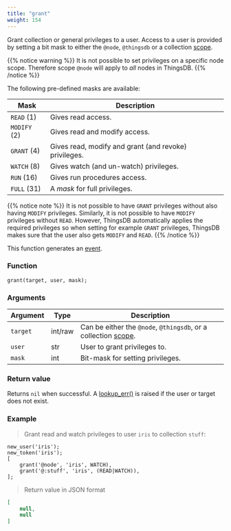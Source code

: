 ```yaml
---
title: "grant"
weight: 154
---
```


Grant collection or general privileges to a user. Access to a user is provided by setting
a bit mask to either the `@node`, `@thingsdb` or a collection [scope](../../overview/scopes).

{{% notice warning %}}
It is not possible to set privileges on a specific node scope. Therefore scope `@node` will apply to *all* nodes in ThingsDB.
{{% /notice %}}

The following pre-defined masks are available:

Mask         | Description
------------ | -----------
`READ` (1)   | Gives read access.
`MODIFY` (2) | Gives read and modify access.
`GRANT` (4)  | Gives read, modify and grant (and revoke) privileges.
`WATCH` (8)  | Gives watch (and un-watch) privileges.
`RUN` (16)   | Gives run procedures access.
`FULL` (31)  | A *mask* for full privileges.

{{% notice note %}}
It is not possible to have `GRANT` privileges without also having `MODIFY` privileges.
Similarly, it is not possible to have `MODIFY` privileges without `READ`. However, ThingsDB
automatically applies the required privileges so when setting for example `GRANT` privileges, ThingsDB
makes sure that the user also gets `MODIFY` and `READ`.
{{% /notice %}}

This function generates an [event](../../overview/events).

### Function

`grant(target, user, mask);`

### Arguments

Argument | Type | Description
-------- | ---- | -----------
`target` | int/raw | Can be either the `@node`, `@thingsdb`, or a collection [scope](../../overview/scopes).
`user` | str | User to grant privileges to.
`mask` | int | Bit-mask for setting privileges.

### Return value

Returns `nil` when successful. A [lookup_err()](../../errors/lookup_err) is raised if the user or target
does not exist.

### Example

> Grant read and watch privileges to user `iris` to collection `stuff`:

```thingsdb,json_response,@t
new_user('iris');
new_token('iris');
[
    grant('@node', 'iris', WATCH),
    grant('@:stuff', 'iris', (READ|WATCH)),
];
```

> Return value in JSON format

```json
[
    null,
    null
]
```